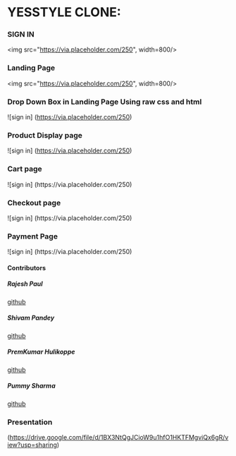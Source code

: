 <H1>YESSTYLE CLONE:</H1>


<H3>SIGN IN </H3>


<img src="https://via.placeholder.com/250", width=800/>

<H3>Landing Page</H3>


<img src="https://via.placeholder.com/250", width=800/>

<H3>Drop Down Box in Landing Page Using raw css and html</H3>

![sign in] (https://via.placeholder.com/250)

<H3>Product Display page</H3>

![sign in] (https://via.placeholder.com/250)

<h3>Cart page</h3>
![sign in] (https://via.placeholder.com/250)


<h3>Checkout page</h3>
![sign in] (https://via.placeholder.com/250)




<H3>Payment Page</H3>
![sign in] (https://via.placeholder.com/250)

<h4>Contributors</h4>

<h5>Rajesh Paul</h5>


[github](https://github.com/rajesh4210)


<h5>Shivam Pandey</h5>


[github](https://github.com/ShivCodeP)


<h5>PremKumar Hulikoppe</h5>


[github](https://github.com/Premkumar-hulikoppe)

<h5>Pummy Sharma</h5>


[github](https://github.com/pummysh)


<H3>Presentation</H3>

(https://drive.google.com/file/d/1BX3NtQgJCioW9u1hfO1HKTFMgviQx6gR/view?usp=sharing)

